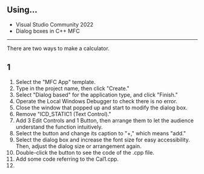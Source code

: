 ## Using...
- Visual Studio Community 2022
- Dialog boxes in C++ MFC

-------
There are two ways to make a calculator.
## 1
1. Select the "MFC App" template.
2. Type in the project name, then click "Create."
3. Select "Dialog based" for the application type, and click "Finish."
4. Operate the Local Windows Debugger to check there is no error.
5. Close the window that popped up and start to modify the dialog box.
6. Remove "ICD_STATIC1 (Text Control)."
7. Add 3 Edit Controls and 1 Button, then arrange them to let the audience understand the function intuitively.
8. Select the button and change its caption to "+," which means "add."
9. Select the dialog box and increase the font size for easy accessibility. Then, adjust the dialog size or arrangement again.
10. Double-click the button to see the code of the .cpp file.
11. Add some code referring to the Cal1.cpp.
12. 
